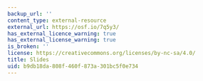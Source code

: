 ```yaml
---
backup_url: ''
content_type: external-resource
external_url: https://osf.io/7q5y3/
has_external_licence_warning: true
has_external_license_warning: true
is_broken: ''
license: https://creativecommons.org/licenses/by-nc-sa/4.0/
title: Slides
uid: b9db18da-808f-460f-873a-301bc5f0e734
---
```

